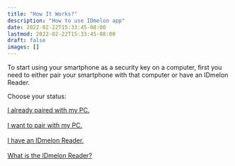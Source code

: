 ```yaml
---
title: "How It Works?"
description: "How to use IDmelon app"
date: 2022-02-22T15:33:45-08:00
lastmod: 2022-02-22T15:33:45-08:00
draft: false
images: []
---
```


To start using your smartphone as a security key on a computer, first you need to either pair your smartphone with that computer or have an IDmelon Reader.

Choose your status:

<a role="button" class="btn btn-outline-primary" href="http://docs.idmelon.com/pages/setupasecuritykey">I already paired with my PC.</a><br/><br/>
<a role="button" class="btn btn-outline-primary" href="http://docs.idmelon.com/pages/pairing/step1">I want to pair with my PC.</a><br/><br/>
<a role="button" class="btn btn-outline-primary" href="http://docs.idmelon.com/pages/setupasecuritykey">I have an IDmelon Reader.</a><br/><br/>
<a role="button" class="btn btn-outline-primary" href="http://docs.idmelon.com/pages/reader/index.html">What is the IDmelon Reader?</a>

<style>@media (max-width: 480px) {.navbar, .footer { display: none; }}</style>

